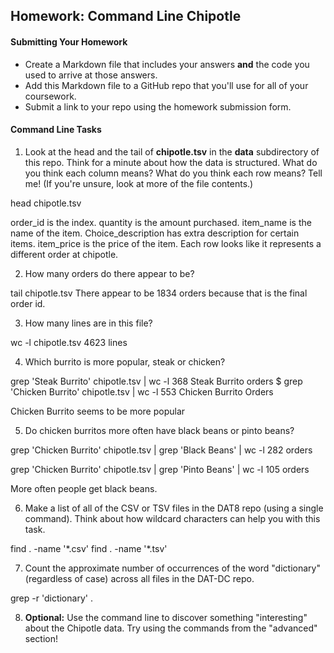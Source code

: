 ## Homework: Command Line Chipotle

#### Submitting Your Homework

* Create a Markdown file that includes your answers **and** the code you used to arrive at those answers.
* Add this Markdown file to a GitHub repo that you'll use for all of your coursework.
* Submit a link to your repo using the homework submission form.

#### Command Line Tasks

1. Look at the head and the tail of **chipotle.tsv** in the **data** subdirectory of this repo. Think for a minute about how the data is structured. What do you think each column means? What do you think each row means? Tell me! (If you're unsure, look at more of the file contents.)

head chipotle.tsv

order_id is the index. quantity is the amount purchased. item_name is the name of the item. Choice_description has extra description for certain items. item_price is the price of the item. Each row looks like it represents a different order at chipotle.

2. How many orders do there appear to be?

tail chipotle.tsv
There appear to be 1834 orders because that is the final order id.

3. How many lines are in this file?

wc -l chipotle.tsv
4623 lines

4. Which burrito is more popular, steak or chicken?

grep 'Steak Burrito' chipotle.tsv | wc -l
368 Steak Burrito orders
$ grep 'Chicken Burrito' chipotle.tsv | wc -l
553 Chicken Burrito Orders

Chicken Burrito seems to be more popular

5. Do chicken burritos more often have black beans or pinto beans?

grep 'Chicken Burrito' chipotle.tsv | grep 'Black Beans' | wc -l
282 orders

grep 'Chicken Burrito' chipotle.tsv | grep 'Pinto Beans' | wc -l
105 orders

More often people get black beans.

6. Make a list of all of the CSV or TSV files in the DAT8 repo (using a single command). Think about how wildcard characters can help you with this task.

find . -name '\*.csv'
find . -name '\*.tsv'

7. Count the approximate number of occurrences of the word "dictionary" (regardless of case) across all files in the DAT-DC repo.

grep -r 'dictionary' .

8. **Optional:** Use the command line to discover something "interesting" about the Chipotle data. Try using the commands from the "advanced" section!
